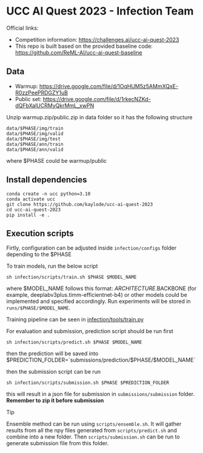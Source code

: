 # UCC AI Quest 2023 - Infection Team

Official links:
- Competition information: https://challenges.ai/ucc-ai-quest-2023
- This repo is built based on the provided baseline code: https://github.com/ReML-AI/ucc-ai-quest-baseline

## Data

- Warmup: https://drive.google.com/file/d/1OqHUM5z5AMmXQxE-R0zzPeePRDGZY1uB
- Public set: https://drive.google.com/file/d/1rkecNZKd-dQFbXalUCRMyQkrMmL_xwPN

Unzip warmup.zip/public.zip in data folder so it has the following structure

```
data/$PHASE/img/train
data/$PHASE/img/valid
data/$PHASE/img/test
data/$PHASE/ann/train
data/$PHASE/ann/valid
```
where $PHASE could be warmup/public

## Install dependencies
```
conda create -n ucc python=3.10
conda activate ucc
git clone https://github.com/kaylode/ucc-ai-quest-2023
cd ucc-ai-quest-2023
pip install -e .
```

## Execution scripts

Firtly, configuration can be adjusted inside `infection/configs` folder depending to the $PHASE

To train models, run the below script
```
sh infection/scripts/train.sh $PHASE $MODEL_NAME
```
where $MODEL_NAME follows this format: $ARCHITECTURE.$BACKBONE (for example, deeplabv3plus.timm-efficientnet-b4) or other models could be implemented and specified accordingly. Run experiments will be stored in `runs/$PHASE/$MODEL_NAME`.

Training pipeline can be seen in [infection/tools/train.py](./infection/tools/train.py)


For evaluation and submission, prediction script should be run first
```
sh infection/scripts/predict.sh $PHASE $MODEL_NAME
```
then the prediction will be saved into $PREDICTION_FOLDER=`submissions/prediction/$PHASE/$MODEL_NAME`

then the submission script can be run
```
sh infection/scripts/submission.sh $PHASE $PREDICTION_FOLDER
```
this will result in a json file for submission in `submissions/submission` folder. **Remember to zip it before submission**

> [!TIP]
> Ensemble method can be run using `scripts/ensemble.sh`. It will gather results from all the npy files generated from `scripts/predict.sh` and combine into a new folder. Then `scripts/submission.sh` can be run to generate submission file from this folder.